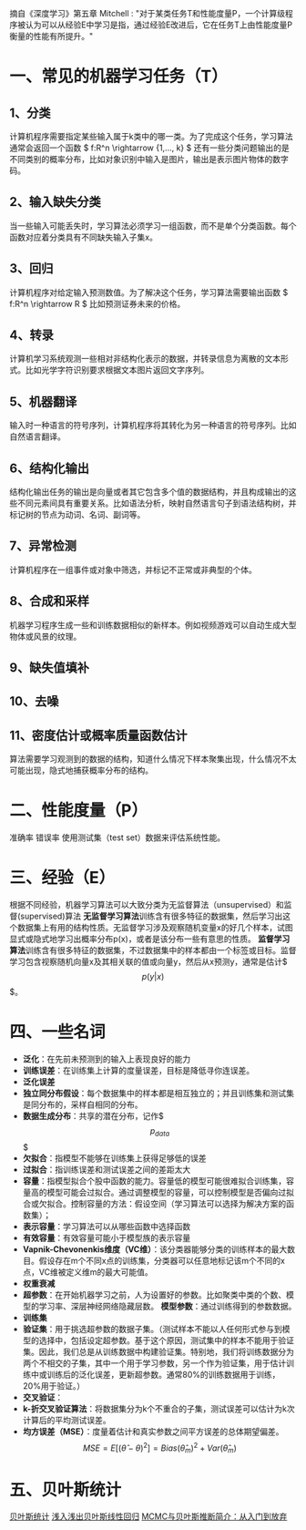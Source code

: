 摘自《深度学习》第五章
Mitchell : "对于某类任务T和性能度量P，一个计算级程序被认为可以从经验E中学习是指，通过经验E改进后，它在任务T上由性能度量P衡量的性能有所提升。" 
# 一、常见的机器学习任务（T）
## 1、分类
计算机程序需要指定某些输入属于k类中的哪一类。为了完成这个任务，学习算法通常会返回一个函数
$
f:R^n \rightarrow \{1,..., k\}
$
还有一些分类问题输出的是不同类别的概率分布，比如对象识别中输入是图片，输出是表示图片物体的数字码。
## 2、输入缺失分类
当一些输入可能丢失时，学习算法必须学习一组函数，而不是单个分类函数。每个函数对应着分类具有不同缺失输入子集x。
## 3、回归
计算机程序对给定输入预测数值。为了解决这个任务，学习算法需要输出函数
$
f:R^n \rightarrow R
$
比如预测证券未来的价格。
## 4、转录
计算机学习系统观测一些相对非结构化表示的数据，并转录信息为离散的文本形式。比如光学字符识别要求根据文本图片返回文字序列。
## 5、机器翻译
输入时一种语言的符号序列，计算机程序将其转化为另一种语言的符号序列。比如自然语言翻译。
## 6、结构化输出
结构化输出任务的输出是向量或者其它包含多个值的数据结构，并且构成输出的这些不同元素间具有重要关系。比如语法分析，映射自然语言句子到语法结构树，并标记树的节点为动词、名词、副词等。
## 7、异常检测
计算机程序在一组事件或对象中筛选，并标记不正常或非典型的个体。
## 8、合成和采样
机器学习程序生成一些和训练数据相似的新样本。例如视频游戏可以自动生成大型物体或风景的纹理。
## 9、缺失值填补
## 10、去噪
## 11、密度估计或概率质量函数估计
算法需要学习观测到的数据的结构，知道什么情况下样本聚集出现，什么情况不太可能出现，隐式地捕获概率分布的结构。
# 二、性能度量（P）
准确率
错误率
使用测试集（test set）数据来评估系统性能。
# 三、经验（E）
根据不同经验，机器学习算法可以大致分类为无监督算法（unsupervised）和监督(supervised)算法
**无监督学习算法**训练含有很多特征的数据集，然后学习出这个数据集上有用的结构性质。无监督学习涉及观察随机变量x的好几个样本，试图显式或隐式地学习出概率分布p(x)，或者是该分布一些有意思的性质。
**监督学习算法**训练含有很多特征的数据集，不过数据集中的样本都由一个标签或目标。监督学习包含视察随机向量x及其相关联的值或向量y，然后从x预测y，通常是估计$$$p(y|x)$$$。
# 四、一些名词
* **泛化**：在先前未预测到的输入上表现良好的能力
* **训练误差**：在训练集上计算的度量误差，目标是降低寻你连误差。
* **泛化误差**
* **独立同分布假设**：每个数据集中的样本都是相互独立的；并且训练集和测试集是同分布的，采样自相同的分布。
* **数据生成分布**：共享的潜在分布，记作$$$p_{data}$$$
* **欠拟合**：指模型不能够在训练集上获得足够低的误差
* **过拟合**：指训练误差和测试误差之间的差距太大
* **容量**：指模型拟合个股中函数的能力。容量低的模型可能很难拟合训练集，容量高的模型可能会过拟合。通过调整模型的容量，可以控制模型是否偏向过拟合或欠拟合。控制容量的方法：假设空间（学习算法可以选择为解决方案的函数集）；
* **表示容量**：学习算法可以从哪些函数中选择函数
* **有效容量**：有效容量可能小于模型族的表示容量
* **Vapnik-Chevonenkis维度（VC维）**：该分类器能够分类的训练样本的最大数目。假设存在m个不同x点的训练集，分类器可以任意地标记该m个不同的x点，VC维被定义维m的最大可能值。
* **权重衰减**
* **超参数**：在开始机器学习之前，人为设置好的参数。比如聚类中类的个数、模型的学习率、深层神经网络隐藏层数。
  **模型参数**：通过训练得到的参数数据。
* **训练集**
* **验证集**：用于挑选超参数的数据子集。（测试样本不能以人任何形式参与到模型的选择中，包括设定超参数。基于这个原因，测试集中的样本不能用于验证集。因此，我们总是从训练数据中构建验证集。特别地，我们将训练数据分为两个不相交的子集，其中一个用于学习参数，另一个作为验证集，用于估计训练中或训练后的泛化误差，更新超参数。通常80%的训练数据用于训练，20%用于验证。）
* **交叉验证**：
* **k-折交叉验证算法**：将数据集分为k个不重合的子集，测试误差可以估计为k次计算后的平均测试误差。
* **均方误差（MSE）**：度量着估计和真实参数之间平方误差的总体期望偏差。
$$
MSE = E[(\hat{\theta} - \theta)^2]
	= Bias(\hat{\theta}_m)^2 + Var(\hat{\theta}_m)
$$
# 五、贝叶斯统计
<a href = "https://zhuanlan.zhihu.com/p/436998724">贝叶斯统计</a>
<a href = "https://zhuanlan.zhihu.com/p/130974579">浅入浅出贝叶斯线性回归</a>
<a href = "https://zhuanlan.zhihu.com/p/420214359">MCMC与贝叶斯推断简介：从入门到放弃</a>

